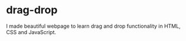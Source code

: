# drag-drop
I made beautiful webpage to learn drag and drop functionality in HTML, CSS and JavaScript.
